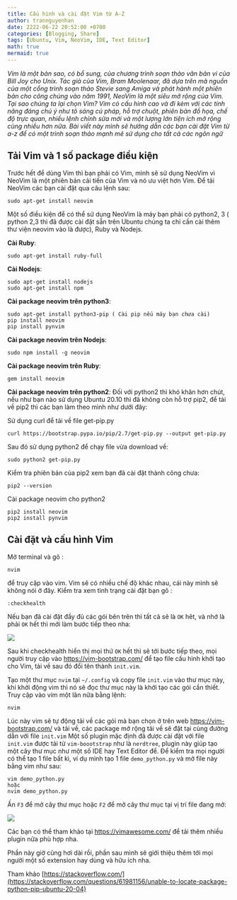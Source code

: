 ```yaml
---
title: Cấu hình và cài đặt Vim từ A-Z 
author: trannguyenhan
date: 2222-06-22 20:52:00 +0700
categories: [Blogging, Share]
tags: [Ubuntu, Vim, NeoVim, IDE, Text Editor]
math: true
mermaid: true
---
```


*Vim là một bản sao, có bổ sung, của chương trình soạn thảo văn bản vi của Bill Joy cho Unix. Tác giả của Vim, Bram Moolenaar, đã dựa trên mã nguồn của một cổng trình soạn thảo Stevie sang Amiga và phát hành một phiên bản cho công chúng vào năm 1991, NeoVim là một siêu mở rộng của Vim. Tại sao chúng ta lại chọn Vim? Vim có cấu hình cao và đi kèm với các tính năng đáng chú ý như tô sáng cú pháp, hỗ trợ chuột, phiên bản đồ họa, chế độ trực quan, nhiều lệnh chỉnh sửa mới và một lượng lớn tiện ích mở rộng cùng nhiều hơn nữa. Bài viết này mình sẽ hướng dẫn các bạn cài đặt Vim từ a-z để có một trình soạn thảo mạnh mẽ sử dụng cho tất cả các ngôn ngữ*

## Tải Vim và 1 số package điều kiện  
Trước hết để dùng Vim thì bạn phải có Vim, mình sẽ sử dụng NeoVim vì NeoVim là một phiên bản cải tiến của Vim và nó ưu việt hơn Vim.
Để tải NeoVim các bạn cài đặt qua câu lệnh sau: 
```
sudo apt-get install neovim
```
Một số điều kiện để có thể sử dụng NeoVim là máy bạn phải có python2, 3 ( python 2,3 thì đã được cài đặt sẵn trên Ubuntu chúng ta chỉ cần cài thêm thư viện neovim vào là được), Ruby và Nodejs.

**Cài Ruby**: 
```
sudo apt-get install ruby-full
```

**Cài Nodejs**:
```
sudo apt-get install nodejs
sudo apt-get install npm
```
**Cài package neovim trên python3**: 
```
sudo apt-get install python3-pip ( Cài pip nếu máy bạn chưa cài)
pip install neovim
pip install pynvim
```
**Cài package neovim trên Nodejs**: 
```
sudo npm install -g neovim
```
**Cài package neovim trên Ruby**: 
```
gem install neovim 
```
**Cài package neovim trên python2**:
Đối với python2 thì khó khăn hơn chút, nếu như bạn nào sử dụng Ubuntu 20.10 thì đã không còn hỗ trợ pip2, để tải về pip2 thì các bạn làm theo mình như dưới đây: 

Sử dụng curl để tải về file get-pip.py
```
curl https://bootstrap.pypa.io/pip/2.7/get-pip.py --output get-pip.py
```
Sau đó sử dụng python2 để chạy file vừa download về: 
```
sudo python2 get-pip.py
```
Kiểm tra phiên bản của pip2 xem bạn đã cài đặt thành công chưa: 
```
pip2 --version
```
Cài package neovim cho python2
```
pip2 install neovim
pip2 install pynvim
```

## Cài đặt và cấu hình Vim 
Mở terminal và gõ :
```
nvim
```
để truy cập vào vim. Vim sẽ có nhiều chế độ khác nhau, cái này mình sẽ không nói ở đây. Kiểm tra xem tình trạng cài đặt bạn gõ : 
```
:checkhealth
```
Nếu bạn đã cài đặt đầy đủ các gói bên trên thì tất cả sẽ là `OK` hêt, và nhớ là phải `OK` hết thì mới làm bước tiếp theo nha: 

![](https://i.pinimg.com/564x/bd/20/ec/bd20ec8a3916b02e7bd88b0cb09593d0.jpg)

Sau khi checkhealth hiển thị mọi thứ `OK` hết thì sẽ tới bước tiếp theo, mọi người truy cập vào https://vim-bootstrap.com/ để tạo file cấu hình khởi tạo cho Vim, tải về sau đó đổi tên thành `init.vim`.

Tạo một thư mục `nvim` tại `~/.config` và copy file `init.vim` vào thư mục này, khi khởi động vim thì nó sẽ đọc thư mục này là khởi tạo các gói cần thiết.
Truy cập vào vim một lân nữa bằng lệnh: 
```
nvim
```
Lúc này vim sẽ tự động tải về các gói mà bạn chọn ở trên web https://vim-bootstrap.com/ và tải về, các package mở rộng tải về sẽ đặt tại cùng đường dẫn với file `init.vim`
Một số plugin mặc định đã được cài đặt với file `init.vim` được tải từ `vim-boootstrap` như là `nerdtree`, plugin này giúp tạo một cây thư mục như một số IDE hay Text Editor để. Để kiểm tra mọi người có thể tạo 1 file bất kì, ví dụ mình tạo 1 file `demo_python.py` và mở file này bằng vim như sau: 
```
vim demo_python.py
hoặc 
nvim demo_python.py
```
Ấn `F3` để mở cây thư mục hoặc `F2` để mở cây thư mục tại vị trí file đang mở: 

![](https://i.pinimg.com/564x/f5/6d/a3/f56da3c3132f38c5887a186b51354b7e.jpg)

Các bạn có thể tham khảo tại https://vimawesome.com/ để tải thêm nhiều plugin nữa phù hợp nha.

Phần này giờ cũng hơi dài rồi, phần sau mình sẽ giới thiệu thêm tới mọi người một số extension hay dùng và hữu ích nha.

Tham khảo [https://stackoverflow.com/](https://stackoverflow.com/questions/61981156/unable-to-locate-package-python-pip-ubuntu-20-04)
